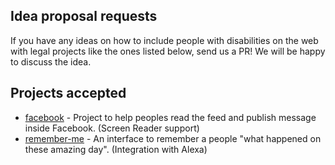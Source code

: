 ## Idea proposal requests

If you have any ideas on how to include people with disabilities on the web with legal projects like the ones listed below, send us a PR! We will be happy to discuss the idea.

## Projects accepted

- [facebook](https://github.com/GonzagaAccess/facebook) - Project to help peoples read the feed and publish message inside Facebook. (Screen Reader support)
- [remember-me](https://github.com/GonzagaAccess/remember-me) - An interface to remember a people "what happened on these amazing day". (Integration with Alexa)
